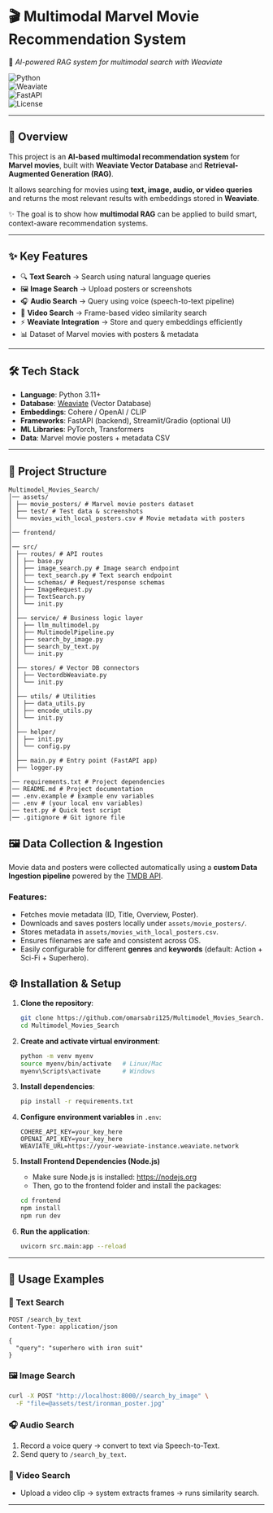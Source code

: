 # 🎬 Multimodal Marvel Movie Recommendation System  
🚀 *AI-powered RAG system for multimodal search with Weaviate*  

![Python](https://img.shields.io/badge/Python-3.11+-blue?logo=python)  
![Weaviate](https://img.shields.io/badge/Weaviate-VectorDB-orange?logo=weaviate)  
![FastAPI](https://img.shields.io/badge/API-FastAPI-teal?logo=fastapi)  
![License](https://img.shields.io/badge/License-MIT-green)  

---

## 📖 Overview  

This project is an **AI-based multimodal recommendation system** for **Marvel movies**, built with **Weaviate Vector Database** and **Retrieval-Augmented Generation (RAG)**.  

It allows searching for movies using **text, image, audio, or video queries** and returns the most relevant results with embeddings stored in **Weaviate**.  

✨ The goal is to show how **multimodal RAG** can be applied to build smart, context-aware recommendation systems.  

---

## ✨ Key Features  

- 🔍 **Text Search** → Search using natural language queries  
- 🖼️ **Image Search** → Upload posters or screenshots  
- 🎧 **Audio Search** → Query using voice (speech-to-text pipeline)  
- 🎥 **Video Search** → Frame-based video similarity search  
- ⚡ **Weaviate Integration** → Store and query embeddings efficiently  
- 📊 Dataset of Marvel movies with posters & metadata  

---

## 🛠️ Tech Stack  

- **Language**: Python 3.11+  
- **Database**: [Weaviate](https://weaviate.io/) (Vector Database)  
- **Embeddings**: Cohere / OpenAI / CLIP  
- **Frameworks**: FastAPI (backend), Streamlit/Gradio (optional UI)  
- **ML Libraries**: PyTorch, Transformers  
- **Data**: Marvel movie posters + metadata CSV  

---


## 📂 Project Structure

```
Multimodel_Movies_Search/
│── assets/
│ ├── movie_posters/ # Marvel movie posters dataset
│ ├── test/ # Test data & screenshots
│ └── movies_with_local_posters.csv # Movie metadata with posters
│
│── frontend/
│
│── src/
│ ├── routes/ # API routes
│ │ ├── base.py
│ │ ├── image_search.py # Image search endpoint
│ │ ├── text_search.py # Text search endpoint
│ │ └── schemas/ # Request/response schemas
│ │ ├── ImageRequest.py
│ │ ├── TextSearch.py
│ │ └── init.py
│ │
│ ├── service/ # Business logic layer
│ │ ├── llm_multimodel.py
│ │ ├── MultimodelPipeline.py
│ │ ├── search_by_image.py
│ │ ├── search_by_text.py
│ │ └── init.py
│ │
│ ├── stores/ # Vector DB connectors
│ │ ├── VectordbWeaviate.py
│ │ └── init.py
│ │
│ ├── utils/ # Utilities
│ │ ├── data_utils.py
│ │ ├── encode_utils.py
│ │ └── init.py
│ │
│ ├── helper/
│ │ ├── init.py
│ │ └── config.py
│ │
│ ├── main.py # Entry point (FastAPI app)
│ ├── logger.py
│ 
│── requirements.txt # Project dependencies
│── README.md # Project documentation
│── .env.example # Example env variables
│── .env # (your local env variables)
│── test.py # Quick test script
│── .gitignore # Git ignore file

```
## 🖼️ Data Collection & Ingestion

Movie data and posters were collected automatically using a **custom Data Ingestion pipeline** powered by the [TMDB API](https://developer.themoviedb.org/).

### Features:
- Fetches movie metadata (ID, Title, Overview, Poster).
- Downloads and saves posters locally under `assets/movie_posters/`.
- Stores metadata in `assets/movies_with_local_posters.csv`.
- Ensures filenames are safe and consistent across OS.
- Easily configurable for different **genres** and **keywords** (default: Action + Sci-Fi + Superhero).

## ⚙️ Installation & Setup

1. **Clone the repository**:
   ```bash
   git clone https://github.com/omarsabri125/Multimodel_Movies_Search.git
   cd Multimodel_Movies_Search
   ```

2. **Create and activate virtual environment**:
   ```bash
   python -m venv myenv
   source myenv/bin/activate   # Linux/Mac
   myenv\Scripts\activate      # Windows
   ```

3. **Install dependencies**:
   ```bash
   pip install -r requirements.txt
   ```

4. **Configure environment variables** in `.env`:
   ```env
   COHERE_API_KEY=your_key_here
   OPENAI_API_KEY=your_key_here
   WEAVIATE_URL=https://your-weaviate-instance.weaviate.network
   ```
5. **Install Frontend Dependencies (Node.js)**

   - Make sure Node.js is installed: https://nodejs.org
   - Then, go to the frontend folder and install the packages:

   ```bash
   cd frontend
   npm install
   npm run dev
   ```

6. **Run the application**:
   ```bash
   uvicorn src.main:app --reload
   ```

---

## 🚀 Usage Examples

### 🔎 Text Search
```http
POST /search_by_text
Content-Type: application/json

{
  "query": "superhero with iron suit"
}
```

### 🖼️ Image Search
```bash
curl -X POST "http://localhost:8000//search_by_image" \
  -F "file=@assets/test/ironman_poster.jpg"
```

### 🎧 Audio Search
1. Record a voice query → convert to text via Speech-to-Text.  
2. Send query to `/search_by_text`.

### 🎥 Video Search
- Upload a video clip → system extracts frames → runs similarity search.  

---



